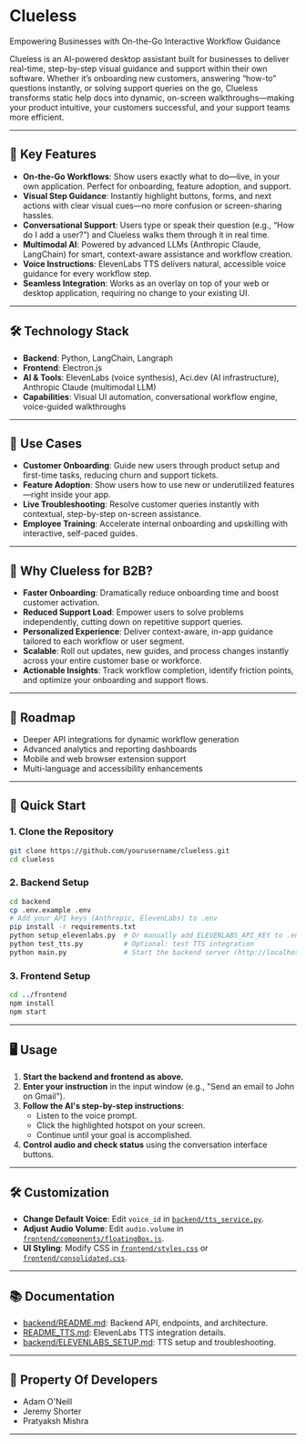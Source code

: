 # Clueless  
Empowering Businesses with On-the-Go Interactive Workflow Guidance

Clueless is an AI-powered desktop assistant built for businesses to deliver real-time, step-by-step visual guidance and support within their own software. Whether it’s onboarding new customers, answering “how-to” questions instantly, or solving support queries on the go, Clueless transforms static help docs into dynamic, on-screen walkthroughs—making your product intuitive, your customers successful, and your support teams more efficient.

---

## 🚀 Key Features

- **On-the-Go Workflows**: Show users exactly what to do—live, in your own application. Perfect for onboarding, feature adoption, and support.
- **Visual Step Guidance**: Instantly highlight buttons, forms, and next actions with clear visual cues—no more confusion or screen-sharing hassles.
- **Conversational Support**: Users type or speak their question (e.g., “How do I add a user?”) and Clueless walks them through it in real time.
- **Multimodal AI**: Powered by advanced LLMs (Anthropic Claude, LangChain) for smart, context-aware assistance and workflow creation.
- **Voice Instructions**: ElevenLabs TTS delivers natural, accessible voice guidance for every workflow step.
- **Seamless Integration**: Works as an overlay on top of your web or desktop application, requiring no change to your existing UI.

---

## 🛠️ Technology Stack

- **Backend**: Python, LangChain, Langraph
- **Frontend**: Electron.js
- **AI & Tools**: ElevenLabs (voice synthesis), Aci.dev (AI infrastructure), Anthropic Claude (multimodal LLM)
- **Capabilities**: Visual UI automation, conversational workflow engine, voice-guided walkthroughs

---

## 🎯 Use Cases

- **Customer Onboarding**: Guide new users through product setup and first-time tasks, reducing churn and support tickets.
- **Feature Adoption**: Show users how to use new or underutilized features—right inside your app.
- **Live Troubleshooting**: Resolve customer queries instantly with contextual, step-by-step on-screen assistance.
- **Employee Training**: Accelerate internal onboarding and upskilling with interactive, self-paced guides.

---

## 🌟 Why Clueless for B2B?

- **Faster Onboarding**: Dramatically reduce onboarding time and boost customer activation.
- **Reduced Support Load**: Empower users to solve problems independently, cutting down on repetitive support queries.
- **Personalized Experience**: Deliver context-aware, in-app guidance tailored to each workflow or user segment.
- **Scalable**: Roll out updates, new guides, and process changes instantly across your entire customer base or workforce.
- **Actionable Insights**: Track workflow completion, identify friction points, and optimize your onboarding and support flows.

---

## 🔮 Roadmap

- Deeper API integrations for dynamic workflow generation
- Advanced analytics and reporting dashboards
- Mobile and web browser extension support
- Multi-language and accessibility enhancements

---

## 🚀 Quick Start

### 1. Clone the Repository

```bash
git clone https://github.com/yourusername/clueless.git
cd clueless
```

### 2. Backend Setup

```bash
cd backend
cp .env.example .env
# Add your API keys (Anthropic, ElevenLabs) to .env
pip install -r requirements.txt
python setup_elevenlabs.py  # Or manually add ELEVENLABS_API_KEY to .env
python test_tts.py          # Optional: test TTS integration
python main.py              # Start the backend server (http://localhost:8000)
```

### 3. Frontend Setup

```bash
cd ../frontend
npm install
npm start
```

---

## 🖥️ Usage

1. **Start the backend and frontend as above.**
2. **Enter your instruction** in the input window (e.g., "Send an email to John on Gmail").
3. **Follow the AI's step-by-step instructions**:
    - Listen to the voice prompt.
    - Click the highlighted hotspot on your screen.
    - Continue until your goal is accomplished.
4. **Control audio and check status** using the conversation interface buttons.

---

## 🛠️ Customization

- **Change Default Voice**: Edit `voice_id` in [`backend/tts_service.py`](backend/tts_service.py).
- **Adjust Audio Volume**: Edit `audio.volume` in [`frontend/components/floatingBox.js`](frontend/components/floatingBox.js).
- **UI Styling**: Modify CSS in [`frontend/styles.css`](frontend/styles.css) or [`frontend/consolidated.css`](frontend/consolidated.css).

---

## 📚 Documentation

- [backend/README.md](backend/README.md): Backend API, endpoints, and architecture.
- [README_TTS.md](README_TTS.md): ElevenLabs TTS integration details.
- [backend/ELEVENLABS_SETUP.md](backend/ELEVENLABS_SETUP.md): TTS setup and troubleshooting.


---

## 📜 Property Of Developers

- Adam O'Neill
- Jeremy Shorter
- Pratyaksh Mishra


---
